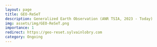 ```yaml
---
layout: page
title: GEO-ReSeT
description: Generalized Earth Observation (ANR TSIA, 2023 - Today)
img: assets/img/GEO-ReSeT.png
importance: 1
redirect: https://geo-reset.sylvainlobry.com
category: Ongoing
---
```

